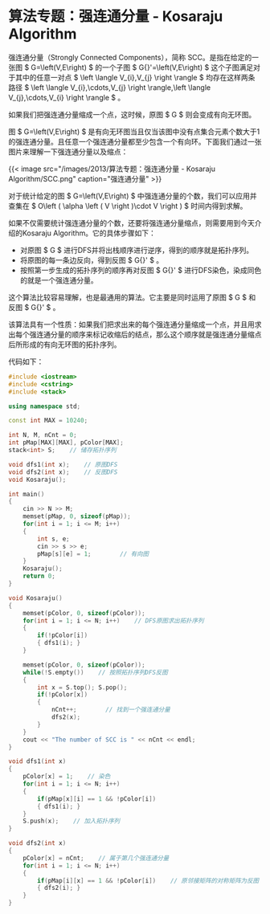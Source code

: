 # 算法专题：强连通分量 - Kosaraju Algorithm


强连通分量（Strongly Connected Components），简称 SCC。是指在给定的一张图 $ G=\left(V,E\right) $ 的一个子图 $ G{}'=\left(V,E\right) $ 这个子图满足对于其中的任意一对点 $ \left \langle V_{i},V_{j} \right \rangle $ 均存在这样两条路径 $ \left \langle V_{i},\cdots,V_{j} \right \rangle,\left \langle V_{j},\cdots,V_{i} \right \rangle $ 。

如果我们把强连通分量缩成一个点，这时候，原图 $ G $ 则会变成有向无环图。

图 $ G=\left(V,E\right) $ 是有向无环图当且仅当该图中没有点集合元素个数大于1的强连通分量。且任意一个强连通分量都至少包含一个有向环。下面我们通过一张图片来理解一下强连通分量以及缩点：

{{< image src="/images/2013/算法专题：强连通分量 - Kosaraju Algorithm/SCC.png" caption="强连通分量" >}}

对于统计给定的图 $ G=\left(V,E\right) $ 中强连通分量的个数，我们可以应用并查集在 $ O\left ( \alpha \left ( V \right )\cdot V \right ) $ 时间内得到求解。

如果不仅需要统计强连通分量的个数，还要将强连通分量缩点，则需要用到今天介绍的Kosaraju Algorithm。它的具体步骤如下：

* 对原图 $ G $ 进行DFS并将出栈顺序进行逆序，得到的顺序就是拓扑序列。
* 将原图的每一条边反向，得到反图 $ G{}' $ 。
* 按照第一步生成的拓扑序列的顺序再对反图 $ G{}' $ 进行DFS染色，染成同色的就是一个强连通分量。

这个算法比较容易理解，也是最通用的算法。它主要是同时运用了原图 $ G $ 和反图 $ G{}' $ 。

该算法具有一个性质：如果我们把求出来的每个强连通分量缩成一个点，并且用求出每个强连通分量的顺序来标记收缩后的结点，那么这个顺序就是强连通分量缩点后所形成的有向无环图的拓扑序列。

代码如下：

```cpp
#include <iostream>
#include <cstring>
#include <stack>

using namespace std;

const int MAX = 10240;

int N, M, nCnt = 0;
int pMap[MAX][MAX], pColor[MAX];
stack<int> S;    // 储存拓扑序列

void dfs1(int x);    // 原图DFS
void dfs2(int x);    // 反图DFS
void Kosaraju();

int main()
{
    cin >> N >> M;
    memset(pMap, 0, sizeof(pMap));
    for(int i = 1; i <= M; i++)
    {
        int s, e;
        cin >> s >> e;
        pMap[s][e] = 1;        // 有向图
    }
    Kosaraju();
    return 0;
}

void Kosaraju()
{
    memset(pColor, 0, sizeof(pColor));
    for(int i = 1; i <= N; i++)    // DFS原图求出拓扑序列
    {
        if(!pColor[i])
        { dfs1(i); }
    }

    memset(pColor, 0, sizeof(pColor));
    while(!S.empty())    // 按照拓扑序列DFS反图
    {
        int x = S.top(); S.pop();
        if(!pColor[x])
        {
            nCnt++;        // 找到一个强连通分量
            dfs2(x);
        }
    }
    cout << "The number of SCC is " << nCnt << endl;
}

void dfs1(int x)
{
    pColor[x] = 1;    // 染色
    for(int i = 1; i <= N; i++)
    {
        if(pMap[x][i] == 1 && !pColor[i])
        { dfs1(i); }
    }
    S.push(x);    // 加入拓扑序列
}

void dfs2(int x)
{
    pColor[x] = nCnt;    // 属于第几个强连通分量
    for(int i = 1; i <= N; i++)
    {
        if(pMap[i][x] == 1 && !pColor[i])    // 原邻接矩阵的对称矩阵为反图
        { dfs2(i); }
    }
}
```
